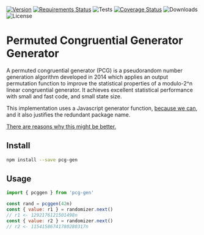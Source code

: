[![Version](https://img.shields.io/npm/v/pcg-gen)](https://www.npmjs.com/package/pcg-gen)
[![Requirements Status](https://requires.io/github/philihp/fast-shuffle/requirements.svg?branch=main)](https://requires.io/github/philihp/fast-shuffle/requirements/?branch=main)
![Tests](https://github.com/philihp/pcg-gen/workflows/tests/badge.svg)
[![Coverage Status](https://coveralls.io/repos/github/philihp/pcg-gen/badge.svg?branch=main)](https://coveralls.io/github/philihp/pcg-gen?branch=main)
![Downloads](https://img.shields.io/npm/dt/pcg-gen)
![License](https://img.shields.io/npm/l/pcg-gen)

# Permuted Congruential Generator Generator

A permuted congruential generator (PCG) is a pseudorandom number generation algorithm developed in 2014 which applies an output permutation function to improve the statistical properties of a modulo-2^n linear congruential generator. It achieves excellent statistical performance with small and fast code, and small state size.

This implementation uses a Javascript generator function, [because we can](https://jrsinclair.com/articles/2022/why-would-anyone-need-javascript-generator-functions/), and it also justifies the redundant package name.

[There are reasons why this might be better.](https://www.pcg-random.org/index.html)

## Install

```bash
npm install --save pcg-gen
```

## Usage

```js
import { pcggen } from 'pcg-gen'

const rand = pcggen(42n)
const { value: r1 } = randomizer.next()
// r1 <- 1292176121501498n
const { value: r2 } = randomizer.next()
// r2 <- 11541586741780280317n
```
